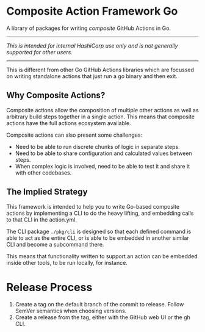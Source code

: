 # Composite Action Framework Go

A library of packages for writing _composite_ GitHub Actions in Go.

---

_This is intended for internal HashiCorp use only and is not generally supported for other users._

---

This is different from other Go GitHub Actions libraries which are focussed on
writing standalone actions that just run a go binary and then exit.

## Why Composite Actions?

Composite actions allow the composition of multiple other actions as
well as arbitrary build steps together in a single action. This means
that composite actions have the full actions ecosystem available.

Composite actions can also present some challenges:

- Need to be able to run discrete chunks of logic in separate steps.
- Need to be able to share configuration and calculated values between steps.
- When complex logic is involved, need to be able to test it and share it
  with other codebases.

## The Implied Strategy

This framework is intended to help you to write Go-based composite actions
by implementing a CLI to do the heavy lifting, and embedding calls to that
CLI in the action.yml.

The CLI package `./pkg/cli` is designed so that
each defined command is able to act as the entire CLI, or is able to be
embedded in another similar CLI and become a subcommand there.

This means that functionality written to support an action can be embedded
inside other tools, to be run locally, for instance.

# Release Process

1. Create a tag on the default branch of the commit to release.  Follow SemVer
   semantics when choosing versions.
1. Create a release from the tag, either with the GitHub web UI or the gh CLI.
